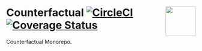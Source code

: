 # Counterfactual <img align="right" src="https://static1.squarespace.com/static/59ee6243268b96cc1fb2b14a/t/5af73bca1ae6cf80fc1cc250/1529369816810/?format=1500w" height="80px" /> [![CircleCI](https://circleci.com/gh/counterfactual/cf-monorepo.svg?style=svg&circle-token=755f90dc490099c4e5f4334f16355a6262158bcf)](https://circleci.com/gh/counterfactual/cf-monorepo) [![Coverage Status](https://coveralls.io/repos/github/counterfactual/cf-monorepo/badge.svg?branch=develop&t=Pc5Qbc)](https://coveralls.io/github/counterfactual/cf-monorepo?branch=develop)

Counterfactual Monorepo.
